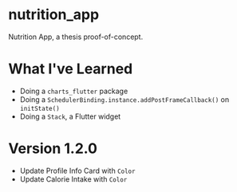 # nutrition_app

Nutrition App, a thesis proof-of-concept.

# What I've Learned

- Doing a `charts_flutter` package
- Doing a `SchedulerBinding.instance.addPostFrameCallback()` on `initState()`
- Doing a `Stack`, a Flutter widget

# Version 1.2.0

- Update Profile Info Card with `Color`
- Update Calorie Intake with `Color`
